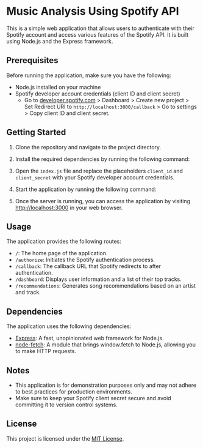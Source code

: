 # Music Analysis Using Spotify API

This is a simple web application that allows users to authenticate with their Spotify account and access various features of the Spotify API. It is built using Node.js and the Express framework.

## Prerequisites

Before running the application, make sure you have the following:

- Node.js installed on your machine
- Spotify developer account credentials (client ID and client secret)
  - Go to [developer.spotify.com](https://developer.spotify.com/) > Dashboard > Create new project > Set Redirect URI to ```http://localhost:3000/callback``` > Go to settings > Copy client ID and client secret.

## Getting Started

1. Clone the repository and navigate to the project directory.
2. Install the required dependencies by running the following command:
3. Open the `index.js` file and replace the placeholders `client_id` and `client_secret` with your Spotify developer account credentials.
4. Start the application by running the following command:

5. Once the server is running, you can access the application by visiting [http://localhost:3000](http://localhost:3000) in your web browser.

## Usage

The application provides the following routes:

- `/`: The home page of the application.
- `/authorize`: Initiates the Spotify authentication process.
- `/callback`: The callback URL that Spotify redirects to after authentication.
- `/dashboard`: Displays user information and a list of their top tracks.
- `/recommendations`: Generates song recommendations based on an artist and track.

## Dependencies

The application uses the following dependencies:

- [Express](https://expressjs.com/): A fast, unopinionated web framework for Node.js.
- [node-fetch](https://www.npmjs.com/package/node-fetch): A module that brings window.fetch to Node.js, allowing you to make HTTP requests.

## Notes

- This application is for demonstration purposes only and may not adhere to best practices for production environments.
- Make sure to keep your Spotify client secret secure and avoid committing it to version control systems.

## License

This project is licensed under the [MIT License](LICENSE).
